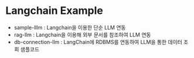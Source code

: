 # Langchain Example
- sample-lllm : Langchain을 이용한 단순 LLM 연동
- rag-llm : Langchain을 이용해 외부 문서를 참조하여 LLM 연동
- db-connection-llm : LangChain에 RDBMS를 연동하여 LLM을 통한 데이터 조회 샘플코드
